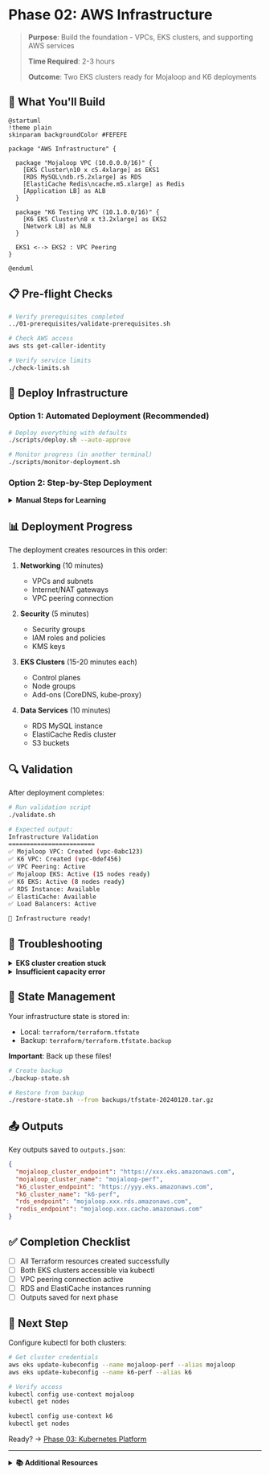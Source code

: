 # Phase 02: AWS Infrastructure

> **Purpose**: Build the foundation - VPCs, EKS clusters, and supporting AWS services
> 
> **Time Required**: 2-3 hours
> 
> **Outcome**: Two EKS clusters ready for Mojaloop and K6 deployments

## 🎯 What You'll Build

```plantuml
@startuml
!theme plain
skinparam backgroundColor #FEFEFE

package "AWS Infrastructure" {
  
  package "Mojaloop VPC (10.0.0.0/16)" {
    [EKS Cluster\n10 x c5.4xlarge] as EKS1
    [RDS MySQL\ndb.r5.2xlarge] as RDS
    [ElastiCache Redis\ncache.m5.xlarge] as Redis
    [Application LB] as ALB
  }
  
  package "K6 Testing VPC (10.1.0.0/16)" {
    [K6 EKS Cluster\n8 x t3.2xlarge] as EKS2
    [Network LB] as NLB
  }
  
  EKS1 <--> EKS2 : VPC Peering
}

@enduml
```

## 📋 Pre-flight Checks

```bash
# Verify prerequisites completed
../01-prerequisites/validate-prerequisites.sh

# Check AWS access
aws sts get-caller-identity

# Verify service limits
./check-limits.sh
```

## 🚀 Deploy Infrastructure

### Option 1: Automated Deployment (Recommended)

```bash
# Deploy everything with defaults
./scripts/deploy.sh --auto-approve

# Monitor progress (in another terminal)
./scripts/monitor-deployment.sh
```

### Option 2: Step-by-Step Deployment

<details>
<summary><strong>Manual Steps for Learning</strong></summary>

```bash
# 1. Initialize all Terraform modules
cd terraform
terraform init -backend-config=backend.conf

# 2. Review what will be created
terraform plan -out=tfplan

# 3. Apply infrastructure
terraform apply tfplan

# 4. Save outputs for next phases
terraform output -json > outputs.json
cp outputs.json ../../shared-state/infrastructure-outputs.json
```

</details>

## 📊 Deployment Progress

The deployment creates resources in this order:

1. **Networking** (10 minutes)
   - VPCs and subnets
   - Internet/NAT gateways
   - VPC peering connection

2. **Security** (5 minutes)
   - Security groups
   - IAM roles and policies
   - KMS keys

3. **EKS Clusters** (15-20 minutes each)
   - Control planes
   - Node groups
   - Add-ons (CoreDNS, kube-proxy)

4. **Data Services** (10 minutes)
   - RDS MySQL instance
   - ElastiCache Redis cluster
   - S3 buckets

## 🔍 Validation

After deployment completes:

```bash
# Run validation script
./validate.sh

# Expected output:
Infrastructure Validation
========================
✅ Mojaloop VPC: Created (vpc-0abc123)
✅ K6 VPC: Created (vpc-0def456)
✅ VPC Peering: Active
✅ Mojaloop EKS: Active (15 nodes ready)
✅ K6 EKS: Active (8 nodes ready)
✅ RDS Instance: Available
✅ ElastiCache: Available
✅ Load Balancers: Active

🎉 Infrastructure ready!
```

## 🔧 Troubleshooting

<details>
<summary><strong>EKS cluster creation stuck</strong></summary>

```bash
# Check CloudFormation stacks
aws cloudformation list-stacks --stack-status-filter CREATE_IN_PROGRESS

# View EKS cluster status
aws eks describe-cluster --name mojaloop-cluster

# Common fix: Delete and recreate
./rollback.sh --cluster-only
./deploy.sh --cluster-only
```

</details>

<details>
<summary><strong>Insufficient capacity error</strong></summary>

```bash
# Try different availability zones
./deploy.sh --az us-west-2a,us-west-2b

# Or use different instance types
./deploy.sh --instance-type c5.2xlarge --count 20
```

</details>

## 💾 State Management

Your infrastructure state is stored in:
- Local: `terraform/terraform.tfstate`
- Backup: `terraform/terraform.tfstate.backup`

**Important**: Back up these files!

```bash
# Create backup
./backup-state.sh

# Restore from backup
./restore-state.sh --from backups/tfstate-20240120.tar.gz
```

## 📤 Outputs

Key outputs saved to `outputs.json`:

```json
{
  "mojaloop_cluster_endpoint": "https://xxx.eks.amazonaws.com",
  "mojaloop_cluster_name": "mojaloop-perf",
  "k6_cluster_endpoint": "https://yyy.eks.amazonaws.com",
  "k6_cluster_name": "k6-perf",
  "rds_endpoint": "mojaloop.xxx.rds.amazonaws.com",
  "redis_endpoint": "mojaloop.xxx.cache.amazonaws.com"
}
```

## ✅ Completion Checklist

- [ ] All Terraform resources created successfully
- [ ] Both EKS clusters accessible via kubectl
- [ ] VPC peering connection active
- [ ] RDS and ElastiCache instances running
- [ ] Outputs saved for next phase

## 🚀 Next Step

Configure kubectl for both clusters:

```bash
# Get cluster credentials
aws eks update-kubeconfig --name mojaloop-perf --alias mojaloop
aws eks update-kubeconfig --name k6-perf --alias k6

# Verify access
kubectl config use-context mojaloop
kubectl get nodes

kubectl config use-context k6
kubectl get nodes
```

Ready? → [Phase 03: Kubernetes Platform](../03-kubernetes/)

---

<details>
<summary><strong>📚 Additional Resources</strong></summary>

- [Terraform Configuration Details](terraform/README.md)
- [Network Architecture](NETWORK.md)
- [Security Considerations](SECURITY.md)
- [Cost Optimization](COST_OPTIMIZATION.md)

</details>